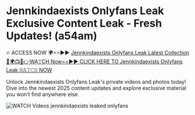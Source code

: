 # Jennkindaexists Onlyfans Leak Exclusive Content Leak - Fresh Updates! (a54am)

🔥 ACCESS NOW 🌍==►► <a href="https://tinyurl.com/3fjeunct" rel="nofollow">Jennkindaexists Onlyfans Leak Latest Collection</a></h3>
[🔴🌍📺📱👉WA𝚃CH Now==►► CLICK HERE TO Jennkindaexists Onlyfans Leak 𝚆𝙰𝚃𝙲𝙷 NOW](https://tinyurl.com/3fjeunct)

Unlock Jennkindaexists Onlyfans Leak's private videos and photos today! Dive into the newest 2025 content updates and explore exclusive material you won’t find anywhere else.


<a href="https://tinyurl.com/3fjeunct" rel="nofollow" data-target="animated-image.originalLink"><img src="https://camo.githubusercontent.com/8a4f000d20f83aca3bf7ec5f350d767afa0574a8a352519fd8cfa583a6f93a33/68747470733a2f2f692e696d6775722e636f6d2f644a486b345a712e676966" alt="WATCH Videos" data-canonical-src="https://i.imgur.com/dJHk4Zq.gif" style="max-width: 100%; display: inline-block;" data-target="animated-image.originalImage"></a>
jennkindaexists leaked onlyfans